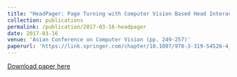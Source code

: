 ```yaml
---
title: "HeadPager: Page Turning with Computer Vision Based Head Interaction"
collection: publications
permalink: /publication/2017-03-16-headpager
date: 2017-03-16
venue: 'Asian Conference on Computer Vision (pp. 249-257)'
paperurl: 'https://link.springer.com/chapter/10.1007/978-3-319-54526-4_19'
---
```


<a href='https://link.springer.com/chapter/10.1007/978-3-319-54526-4_19'>Download paper here</a>
